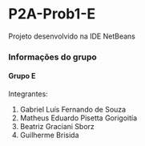 # P2A-Prob1-E

Projeto desenvolvido na IDE NetBeans

### Informações do grupo
#### Grupo E

Integrantes:
1. Gabriel Luís Fernando de Souza
2. Matheus Eduardo Pisetta Gorigoitía
3. Beatriz Graciani Sborz
4. Guilherme Brisida
